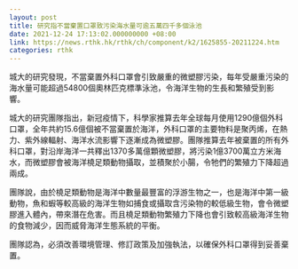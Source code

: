 ```yaml
---
layout: post
title: 研究指不當棄置口罩致污染海水量可逾五萬四千多個泳池
date: 2021-12-24 17:13:02.000000000 +08:00
link: https://news.rthk.hk/rthk/ch/component/k2/1625855-20211224.htm
categories: rthk
---
```


城大的研究發現，不當棄置外科口罩會引致嚴重的微塑膠污染，每年受嚴重污染的海水量可能超過54800個奧林匹克標準泳池，令海洋生物的生長和繁殖受到影響。

城大的研究團隊指出，新冠疫情下，科學家推算去年全球每月使用1290億個外科口罩，全年共約15.6億個被不當棄置於海洋，外科口罩的主要物料是聚丙烯，在熱力、紫外線輻射、海洋水流影響下逐漸成為微塑膠。團隊推算去年被棄置的所有外科口罩，對沿岸海洋一共釋出1370多萬億顆微塑膠，將污染1億3700萬立方米海水，而微塑膠會被海洋橈足類動物攝取，並積聚於小腸，令牠們的繁殖力下降超過兩成。

團隊說，由於橈足類動物是海洋中數量最豐富的浮游生物之一，也是海洋中第一級動物，魚和蝦等較高級的海洋生物如捕食或攝取含污染物的較低級生物，會令微塑膠進入體內，帶來潛在危害。而且橈足類動物繁殖力下降也會引致較高級海洋生物的食物減少，因而威脅海洋生態系統的平衡。

團隊認為，必須改善環境管理、修訂政策及加強執法，以確保外科口罩得到妥善棄置。
